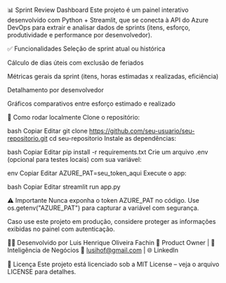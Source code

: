 📊 Sprint Review Dashboard
Este projeto é um painel interativo desenvolvido com Python + Streamlit, que se conecta à API do Azure DevOps para extrair e analisar dados de sprints (itens, esforço, produtividade e performance por desenvolvedor).

✅ Funcionalidades
Seleção de sprint atual ou histórica

Cálculo de dias úteis com exclusão de feriados

Métricas gerais da sprint (itens, horas estimadas x realizadas, eficiência)

Detalhamento por desenvolvedor

Gráficos comparativos entre esforço estimado e realizado

🚀 Como rodar localmente
Clone o repositório:

bash
Copiar
Editar
git clone https://github.com/seu-usuario/seu-repositorio.git
cd seu-repositorio
Instale as dependências:

bash
Copiar
Editar
pip install -r requirements.txt
Crie um arquivo .env (opcional para testes locais) com sua variável:

env
Copiar
Editar
AZURE_PAT=seu_token_aqui
Execute o app:

bash
Copiar
Editar
streamlit run app.py

⚠️ Importante
Nunca exponha o token AZURE_PAT no código. Use os.getenv("AZURE_PAT") para capturar a variável com segurança.

Caso use este projeto em produção, considere proteger as informações exibidas no painel com autenticação.

👨‍💻 Desenvolvido por
Luis Henrique Oliveira Fachin
💼 Product Owner | 🧠 Inteligência de Negócios
📧 lusihof@gmail.com | 🌐 LinkedIn

📜 Licença
Este projeto está licenciado sob a MIT License – veja o arquivo LICENSE para detalhes.

